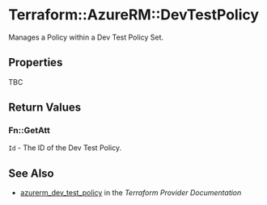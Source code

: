 # Terraform::AzureRM::DevTestPolicy

Manages a Policy within a Dev Test Policy Set.

## Properties

TBC

## Return Values

### Fn::GetAtt

`Id` - The ID of the Dev Test Policy.

## See Also

* [azurerm_dev_test_policy](https://www.terraform.io/docs/providers/azurerm/r/dev_test_policy.html) in the _Terraform Provider Documentation_
